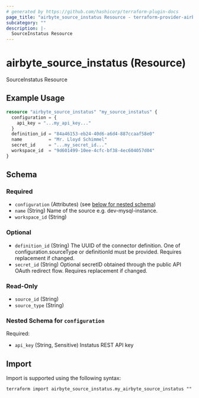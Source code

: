 ```yaml
---
# generated by https://github.com/hashicorp/terraform-plugin-docs
page_title: "airbyte_source_instatus Resource - terraform-provider-airbyte"
subcategory: ""
description: |-
  SourceInstatus Resource
---
```


# airbyte_source_instatus (Resource)

SourceInstatus Resource

## Example Usage

```terraform
resource "airbyte_source_instatus" "my_source_instatus" {
  configuration = {
    api_key = "...my_api_key..."
  }
  definition_id = "84a46153-eb24-40d6-a6d4-887ccaaf58e0"
  name          = "Mr. Lloyd Schimmel"
  secret_id     = "...my_secret_id..."
  workspace_id  = "9d601499-10ee-4cfc-bf38-4ec604057d04"
}
```

<!-- schema generated by tfplugindocs -->
## Schema

### Required

- `configuration` (Attributes) (see [below for nested schema](#nestedatt--configuration))
- `name` (String) Name of the source e.g. dev-mysql-instance.
- `workspace_id` (String)

### Optional

- `definition_id` (String) The UUID of the connector definition. One of configuration.sourceType or definitionId must be provided. Requires replacement if changed.
- `secret_id` (String) Optional secretID obtained through the public API OAuth redirect flow. Requires replacement if changed.

### Read-Only

- `source_id` (String)
- `source_type` (String)

<a id="nestedatt--configuration"></a>
### Nested Schema for `configuration`

Required:

- `api_key` (String, Sensitive) Instatus REST API key

## Import

Import is supported using the following syntax:

```shell
terraform import airbyte_source_instatus.my_airbyte_source_instatus ""
```
